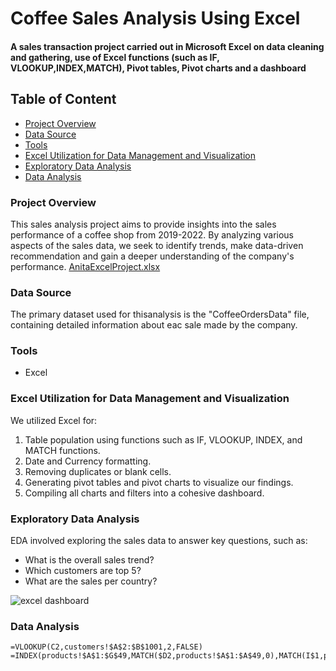 # Coffee Sales Analysis Using Excel
#### A sales transaction project carried out in Microsoft Excel on data cleaning and gathering, use of Excel functions (such as IF, VLOOKUP,INDEX,MATCH), Pivot tables, Pivot charts and a dashboard

## Table of Content
- [Project Overview](#project-overview)
- [Data Source](#data-source)
- [Tools](#tools)
- [Excel Utilization for Data Management and Visualization](#excel-utilization-for-data-management-and-visualization)
- [Exploratory Data Analysis](#exploratory-data-analysis)
- [Data Analysis](#data-analysis)

### Project Overview
This sales analysis project aims to provide insights into the sales performance of a coffee shop from 2019-2022. By analyzing various aspects of the sales data, we seek to identify trends, make data-driven recommendation and gain a deeper understanding of the company's performance.
[AnitaExcelProject.xlsx](https://github.com/user-attachments/files/16255733/AnitaExcelProject.xlsx)


### Data Source
The primary dataset used for thisanalysis is the "CoffeeOrdersData" file, containing detailed information about eac sale made by the company.

### Tools
- Excel

### Excel Utilization for Data Management and Visualization
We utilized Excel for:
1. Table population using functions such as IF, VLOOKUP, INDEX, and MATCH functions.
2. Date and Currency formatting.
3. Removing duplicates or blank cells.
4. Generating pivot tables and pivot charts to visualize our findings.
5. Compiling all charts and filters into a cohesive dashboard.

### Exploratory Data Analysis
EDA involved exploring the sales data to answer key questions, such as:
- What is the overall sales trend?
- Which customers are top 5?
- What are the sales per country?
  
 ![excel dashboard](https://github.com/user-attachments/assets/0eeb8b40-7180-4dc1-ad1c-b267ed8bf7f1)


### Data Analysis
```Excel
=VLOOKUP(C2,customers!$A$2:$B$1001,2,FALSE)
=INDEX(products!$A$1:$G$49,MATCH($D2,products!$A$1:$A$49,0),MATCH(I$1,products!$A$1:$G$1,0))
```


